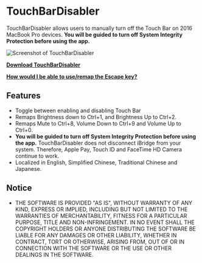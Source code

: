 # TouchBarDisabler
TouchBarDisabler allows users to manually turn off the Touch Bar on 2016 MacBook Pro devices.
**You will be guided to turn off System Integrity Protection before using the app.**

![](https://raw.githubusercontent.com/HiKay/TouchBarDisabler/master/screenshots/screenshot.jpg "Screenshot of TouchBarDisabler")

**[Download TouchBarDisabler](https://github.com/LumingYin/TouchBarDisabler/releases/download/1.7/TouchBarDisabler-1.7.dmg)**

**[How would I be able to use/remap the Escape key?](https://github.com/HiKay/TouchBarDisabler/issues/1)**

## Features
- Toggle between enabling and disabling Touch Bar
- Remaps Brightness down to Ctrl+1, and Brightness Up to Ctrl+2.
- Remaps Mute to Ctrl+8, Volume Down to Ctrl+9 and Volume Up to Ctrl+0.
- **You will be guided to turn off System Integrity Protection before using the app.** TouchBarDisabler does not disconnect iBridge from your system. Therefore, Apple Pay, Touch ID and FaceTime HD Camera continue to work.
- Localized in English, Simplified Chinese, Traditional Chinese and Japanese.

## Notice
- THE SOFTWARE IS PROVIDED "AS IS", WITHOUT WARRANTY OF ANY KIND, EXPRESS OR IMPLIED, INCLUDING BUT NOT LIMITED TO THE WARRANTIES OF MERCHANTABILITY, FITNESS FOR A PARTICULAR PURPOSE, TITLE AND NON-INFRINGEMENT. IN NO EVENT SHALL THE COPYRIGHT HOLDERS OR ANYONE DISTRIBUTING THE SOFTWARE BE LIABLE FOR ANY DAMAGES OR OTHER LIABILITY, WHETHER IN CONTRACT, TORT OR OTHERWISE, ARISING FROM, OUT OF OR IN CONNECTION WITH THE SOFTWARE OR THE USE OR OTHER DEALINGS IN THE SOFTWARE.
